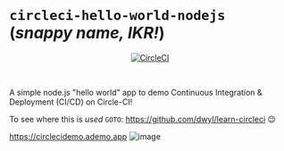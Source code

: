 # `circleci-hello-world-nodejs` (_snappy name, IKR!_)

<div align="center">

[![CircleCI](https://circleci.com/gh/akashjobanputra/learning-circleci.svg?style=svg)](https://circleci.com/gh/akashjobanputra/learning-circleci)
</div>

<br />

A simple node.js "hello world" app to demo Continuous Integration
&amp; Deployment (CI/CD) on Circle-CI!

To see where this is _used_ `GOTO`: https://github.com/dwyl/learn-circleci :wink:

https://circlecidemo.ademo.app
![image](https://user-images.githubusercontent.com/194400/41682167-db9f698e-74ce-11e8-9452-f93d59b252f9.png)
